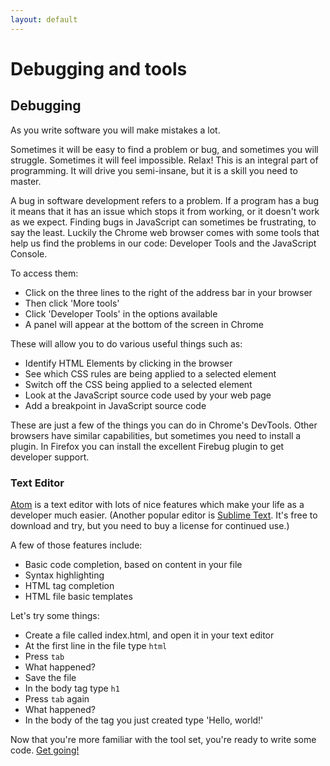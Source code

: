 ```yaml
---
layout: default
---
```


# Debugging and tools


## Debugging

As you write software you will make mistakes a lot.

Sometimes it will be easy to find a problem or bug, and sometimes you will struggle. Sometimes it will feel impossible. Relax! This is an integral part of programming. It will drive you semi-insane, but it is a skill you need to master.

A bug in software development refers to a problem. If a program has a bug it means that it has an issue which stops it from working, or it doesn't work as we expect. Finding bugs in JavaScript can sometimes be frustrating, to say the least. Luckily the Chrome web browser comes with some tools that help us find the problems in our code: Developer Tools and the JavaScript Console.

To access them:

* Click on the three lines to the right of the address bar in your browser
* Then click 'More tools'
* Click 'Developer Tools' in the options available
* A panel will appear at the bottom of the screen in Chrome

These will allow you to do various useful things such as:

* Identify HTML Elements by clicking in the browser
* See which CSS rules are being applied to a selected element
* Switch off the CSS being applied to a selected element
* Look at the JavaScript source code used by your web page
* Add a breakpoint in JavaScript source code

These are just a few of the things you can do in Chrome's DevTools. Other browsers have similar capabilities, but sometimes you need to install a plugin. In Firefox you can install the excellent Firebug plugin to get developer support.

### Text Editor

[Atom](https://atom.io/) is a text editor with lots of nice features which make your life as a developer much easier. (Another popular editor is [Sublime Text](http://www.sublimetext.com/). It's free to download and try, but you need to buy a license for continued use.)

A few of those features include:

* Basic code completion, based on content in your file
* Syntax highlighting
* HTML tag completion
* HTML file basic templates

Let's try some things:

* Create a file called index.html, and open it in your text editor
* At the first line in the file type `html`
* Press `tab`
* What happened?
* Save the file
* In the body tag type `h1`
* Press `tab` again
* What happened?
* In the body of the tag you just created type 'Hello, world!'

Now that you're more familiar with the tool set, you're ready to write some code.
[Get going!](http://taxi.projectcodex.co/)
